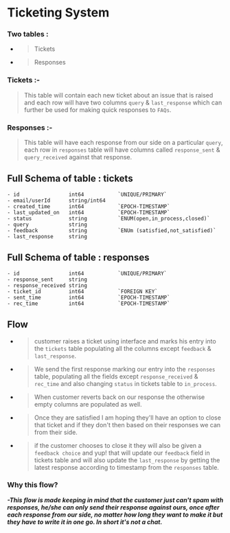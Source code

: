 # Ticketing System

### Two tables :
- > Tickets
- > Responses

### Tickets :-
> This table will contain each new ticket about an issue that is raised and each row will have two columns `query` & `last_response` which can further be used for making quick responses to `FAQs`.

### Responses :-
> This table will have each response from our side on a particular `query`, each row in `responses` table will have columns called `response_sent` & `query_received` against that response.

## Full Schema of table : tickets
    - id                int64           `UNIQUE/PRIMARY`
    - email/userId      string/int64
    - created_time      int64           `EPOCH-TIMESTAMP`
    - last_updated_on   int64           `EPOCH-TIMESTAMP`
    - status            string          `ENUM(open,in_process,closed)`
    - query             string
    - feedback          string          `ENUm (satisfied,not_satisfied)`
    - last_response     string

## Full Schema of table : responses
    - id                int64           `UNIQUE/PRIMARY`
    - response_sent     string          
    - response_received string
    - ticket_id         int64           `FOREIGN KEY`
    - sent_time         int64           `EPOCH-TIMESTAMP`
    - rec_time          int64           `EPOCH-TIMESTAMP`

## Flow
- > customer raises a ticket using interface and marks his entry into the `tickets` table populating all the columns except `feedback` & `last_response`.

- > We send the first response marking our entry into the `responses` table, populating all the fields except `response_received` & `rec_time` and also changing `status` in tickets table to `in_process`.

- > When customer reverts back on our response the otherwise empty columns are populated as well.

- > Once they are satisfied I am hoping they'll have an option to close that ticket and if they don't then based on their responses we can from their side.

- > if the customer chooses to close it they will also be given a `feedback choice` and yup! that will update our `feedback` field in tickets table and will also update the `last_response` by getting the latest response according to timestamp from the `responses` table.


### Why this flow?

***-This flow is made keeping in mind that the customer just can't spam with responses, he/she can only send their response against ours, once after each response from our side, no matter how long they want to make it but they have to write it in one go. In short it's not a chat.***
